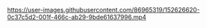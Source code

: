 

https://user-images.githubusercontent.com/86965319/152626620-0c37c5d2-001f-466c-ab29-9bde61637996.mp4

